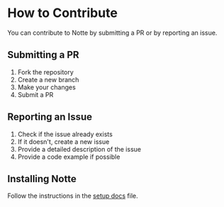 # How to Contribute

You can contribute to Notte by submitting a PR or by reporting an issue.

## Submitting a PR

1. Fork the repository
2. Create a new branch
3. Make your changes
4. Submit a PR

## Reporting an Issue

1. Check if the issue already exists
2. If it doesn't, create a new issue
3. Provide a detailed description of the issue
4. Provide a code example if possible

## Installing Notte

Follow the instructions in the [setup docs](../docs/setup.md) file.
